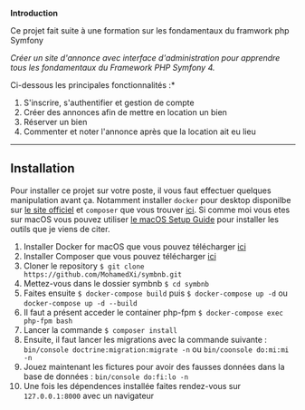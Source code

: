 **Introduction**

Ce projet fait suite à une formation sur les fondamentaux du framwork php Symfony

*Créer un site d'annonce avec interface d'administration pour apprendre tous les fondamentaux du Framework PHP Symfony 4.*

Ci-dessous les principales fonctionnalités :*

1. S'inscrire, s'authentifier et gestion de compte
2. Créer des annonces afin de mettre en location un bien
3. Réserver un bien
4. Commenter et noter l'annonce après que la location ait eu lieu

---

## Installation

Pour installer ce projet sur votre poste, il vous faut effectuer quelques manipulation avant ça. Notamment installer `docker` pour desktop disponilbe sur [le site officiel](https://docs.docker.com/) et `composer` que vous trouver [ici](https://getcomposer.org/). Si comme moi vous etes sur macOS vous pouvez utiliser [le macOS Setup Guide](https://sourabhbajaj.com/mac-setup/) pour installer les outils que je viens de citer.

1. Installer Docker for macOS que vous pouvez télécharger [ici](https://docs.docker.com/)
2. Installer Composer que vous pouvez télécharger [ici](https://getcomposer.org/)
3. Cloner le repository `$ git clone https://github.com/MohamedXi/symbnb.git`
4. Mettez-vous dans le dossier symbnb `$ cd symbnb`
5. Faites ensuite `$ docker-compose build` puis `$ docker-compose up -d` ou `docker-compose up -d --build`
6. Il faut a présent acceder le container php-fpm `$ docker-compose exec php-fpm bash`
7. Lancer la commande `$ composer install`
8. Ensuite, il faut lancer les migrations avec la commande suivante : `bin/console doctrine:migration:migrate -n` ou `bin/coonsole do:mi:mi -n`
9. Jouez maintenant les fictures pour avoir des fausses données dans la base de données : `bin/console do:fi:lo -n`
10. Une fois les dépendences installée faites rendez-vous sur `127.0.0.1:8000` avec un navigateur
